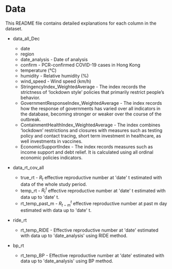 
# Data
This README file contains detailed explanations for each column in the dataset.

* data_all_Dec 
  - date
  - region
  - date_analysis - Date of analysis
  - confirm - PCR-confirmed COVID-19 cases in Hong Kong
  - temperature (°C)
  - humidity - Relative humidity (%)
  - wind_speed - Wind speed (km/h)
  - StringencyIndex_WeightedAverage - The index records the strictness of ‘lockdown style’ policies that primarily restrict people’s behavior. 
  - GovernmentResponseIndex_WeightedAverage - The index records how the response of governments has varied over all indicators in the database, becoming stronger or weaker over the course of the outbreak.
  - ContainmentHealthIndex_WeightedAverage - The index combines ‘lockdown’ restrictions and closures with measures such as testing policy and contact tracing, short term investment in healthcare, as well investments in vaccines. 
  - EconomicSupportIndex - The index records measures such as income support and debt relief. It is calculated using all ordinal economic policies indicators. 
  

* data_rt_cov_all 
  - true_rt - $R_t$ effective reproductive number at 'date' t estimated with data of the whole study period.
  - temp_rt - $R_t^t$ effective reproductive number at 'date' t estimated with data up to 'date' t.
  - rt_temp_past_m - $R_{t-m}^{t}$ effective reproductive number at past m day estimated with data up to 'date' t. 

* ride_rt
  - rt_temp_RIDE - Effective reproductive number at 'date' estimated with data up to 'date_analysis' using RIDE method.
  
* bp_rt
  - rt_temp_BP - Effective reproductive number at 'date' estimated with data up to 'date_analysis' using BP method.